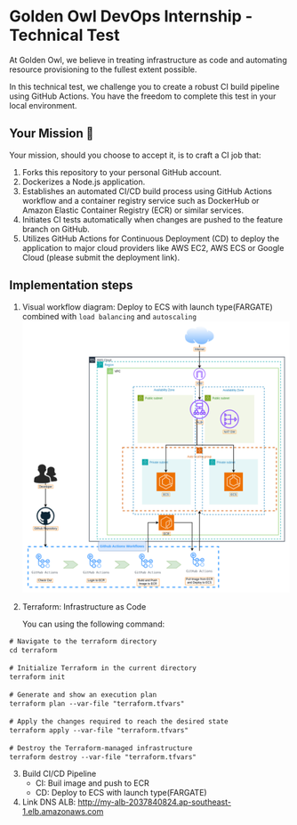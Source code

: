 # Golden Owl DevOps Internship - Technical Test
At Golden Owl, we believe in treating infrastructure as code and automating resource provisioning to the fullest extent possible. 

In this technical test, we challenge you to create a robust CI build pipeline using GitHub Actions. You have the freedom to complete this test in your local environment.

## Your Mission 🌟
Your mission, should you choose to accept it, is to craft a CI job that:
1. Forks this repository to your personal GitHub account.
2. Dockerizes a Node.js application.
3. Establishes an automated CI/CD build process using GitHub Actions workflow and a container registry service such as DockerHub or Amazon Elastic Container Registry (ECR) or similar services.
4. Initiates CI tests automatically when changes are pushed to the feature branch on GitHub.
5. Utilizes GitHub Actions for Continuous Deployment (CD) to deploy the application to major cloud providers like AWS EC2, AWS ECS or Google Cloud (please submit the deployment link).
## Implementation steps
1. Visual workflow diagram:
   Deploy to ECS with launch type(FARGATE) combined with `load balancing` and `autoscaling`
   ![workflows-image](./image/workflows.png)
2. Terraform: Infrastructure as Code
   
   You can  using the following command:
```shell
# Navigate to the terraform directory
cd terraform

# Initialize Terraform in the current directory
terraform init

# Generate and show an execution plan
terraform plan --var-file "terraform.tfvars"

# Apply the changes required to reach the desired state
terraform apply --var-file "terraform.tfvars"

# Destroy the Terraform-managed infrastructure
terraform destroy --var-file "terraform.tfvars"        
```

3. Build CI/CD Pipeline
   - CI: Buil image and push to ECR
   - CD: Deploy to ECS with launch type(FARGATE)
4. Link DNS ALB: http://my-alb-2037840824.ap-southeast-1.elb.amazonaws.com
   
